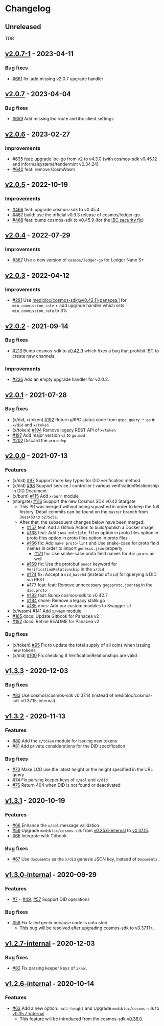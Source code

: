 # Changelog

## Unreleased

TDB

## [v2.0.7-1](https://github.com/medibloc/panacea-core/releases/tag/v2.0.7-1) - 2023-04-11

### Bug fixes

- [\#661](https://github.com/medibloc/panacea-core/pull/661) fix: add missing v2.0.7 upgrade handler


## [v2.0.7](https://github.com/medibloc/panacea-core/releases/tag/v2.0.7) - 2023-04-04

### Bug fixes

- [\#659](https://github.com/medibloc/panacea-core/pull/659) Add missing ibc route and ibc client settings


## [v2.0.6](https://github.com/medibloc/panacea-core/releases/tag/v2.0.6) - 2023-02-27

### Improvements

- [\#635](https://github.com/medibloc/panacea-core/pull/635) feat: upgrade ibc-go from v2 to v4.3.0 (with cosmos-sdk v0.45.12 and informalsystems/tendermint v0.34.24)
- [\#640](https://github.com/medibloc/panacea-core/pull/640) feat: remove CosmWasm


## [v2.0.5](https://github.com/medibloc/panacea-core/releases/tag/v2.0.5) - 2022-10-19

### Improvements

- [\#466](https://github.com/medibloc/panacea-core/pull/466) feat: upgrade cosmos-sdk to v0.45.4
- [\#467](https://github.com/medibloc/panacea-core/pull/467) build: use the official v0.9.3 release of cosmos/ledger-go
- [\#468](https://github.com/medibloc/panacea-core/pull/468) feat: bump cosmos-sdk to v0.45.9 (for the [IBC security fix](https://forum.cosmos.network/t/ibc-security-advisory-dragonberry/7702))


## [v2.0.4](https://github.com/medibloc/panacea-core/releases/tag/v2.0.4) - 2022-07-29

### Improvements

- [\#367](https://github.com/medibloc/panacea-core/pull/367) Use a new version of `cosmos/ledger-go` for Ledger Nano S+


## [v2.0.3](https://github.com/medibloc/panacea-core/releases/tag/v2.0.3) - 2022-04-12

### Improvements

- [\#291](https://github.com/medibloc/panacea-core/pull/291) Use [medibloc/cosmos-sdk@v0.42.11-panacea.1](https://github.com/medibloc/cosmos-sdk/releases/tag/v0.42.11-panacea.1) for `min_commission_rate` + add upgrade handler which sets `min_commission_rate` to 3%


## [v2.0.2](https://github.com/medibloc/panacea-core/releases/tag/v2.0.2) - 2021-09-14

### Bug fixes

- [\#213](https://github.com/medibloc/panacea-core/pull/213) Bump cosmos-sdk to [v0.42.9](https://github.com/cosmos/cosmos-sdk/releases/tag/v0.42.9) which fixes a bug that prohibit IBC to create new channels.

### Improvements

- [\#236](https://github.com/medibloc/panacea-core/pull/236) Add an empty upgrade handler for v2.0.2.


## [v2.0.1](https://github.com/medibloc/panacea-core/releases/tag/v2.0.1) - 2021-07-28

### Bug fixes

- (x/did, x/token) [\#192](https://github.com/medibloc/panacea-core/pull/192) Return gRPC status code from `grpc_query_*.go` in `x/did` and `x/token`
- (x/token) [\#194](https://github.com/medibloc/panacea-core/pull/194) Remove legacy REST API of `x/token`
- [\#197](https://github.com/medibloc/panacea-core/pull/197) Add major version `v2` to `go.mod`
- [\#202](https://github.com/medibloc/panacea-core/pull/202) Discard the `protodep`


## [v2.0.0](https://github.com/medibloc/panacea-core/releases/tag/v2.0.0) - 2021-07-13

### Features

- (x/did) [\#97](https://github.com/medibloc/panacea-core/pull/97) Support more key types for DID verification method
- (x/did) [\#98](https://github.com/medibloc/panacea-core/pull/98) Support service / controller / various verificationRelationship in DID Document
- (x/burn) [\#115](https://github.com/medibloc/panacea-core/pull/115) Add `x/burn` module
- (stargate) [\#116](https://github.com/medibloc/panacea-core/pull/116) Support the new Cosmos SDK v0.42 Stargate
  - This PR was merged without being squashed in order to keep the full history. Detail commits can be found on the `master` branch from `36a14b3` to `b275c5e`.
  - After that, the subsequent changes below have been merged:
    - [\#157](https://github.com/medibloc/panacea-core/pull/157) feat: Add a Github Action to build/publish a Docker image
    - [\#168](https://github.com/medibloc/panacea-core/pull/168) feat: Add `java_multiple_files` option in proto files option in proto files option in proto files option in proto files
    - [\#166](https://github.com/medibloc/panacea-core/pull/166) fix: Add `make proto-lint` and Use snake-case for proto field names in order to import `genesis.json` properly
      - [\#171](https://github.com/medibloc/panacea-core/pull/171) fix: Use snake-case proto field names for `did.proto` as well
    - [\#169](https://github.com/medibloc/panacea-core/pull/169) fix: Use the protobuf `oneof` keyword for `VerificationRelationship` in the `x/did`
    - [\#174](https://github.com/medibloc/panacea-core/pull/174) fix: Accept a `did_base64` (instead of `did`) for querying a DID via REST
    - [\#177](https://github.com/medibloc/panacea-core/pull/177) feat: feat: Remove unnecessary `gogoproto.jsontag` in the `did.proto`
    - [\#183](https://github.com/medibloc/panacea-core/pull/183) feat: Bump cosmos-sdk to v0.42.7
    - [\#184](https://github.com/medibloc/panacea-core/pull/184) chore: Remove a legacy statik.go
    - [\#185](https://github.com/medibloc/panacea-core/pull/185) docs: Add our custom modules to Swagger UI
- (x/wasm) [\#141](https://github.com/medibloc/panacea-core/pull/141) Add `x/wasm` module
- [\#165](https://github.com/medibloc/panacea-core/pull/165) docs: Update Gitbook for Panacea v2
- [\#182](https://github.com/medibloc/panacea-core/pull/182) docs: Refine README for Panacea v2

### Bug fixes

- (x/token) [\#95](https://github.com/medibloc/panacea-core/pull/95) Fix to update the total supply of all coins when issuing new tokens
- (x/did) [\#100](https://github.com/medibloc/panacea-core/pull/100) Fix checking if VerificationRelationships are valid


## [v1.3.3](https://github.com/medibloc/panacea-core/releases/tag/v1.3.3) - 2020-12-03

### Bug fixes

- [\#83](https://github.com/medibloc/panacea-core/pull/83) Use cosmos/cosmos-sdk v0.37.14 (instead of medibloc/cosmos-sdk v0.37.15-internal)


## [v1.3.2](https://github.com/medibloc/panacea-core/releases/tag/v1.3.2) - 2020-11-13

### Features

- [\#80](https://github.com/medibloc/panacea-core/pull/80) Add the `x/token` module for issuing new tokens
- [\#81](https://github.com/medibloc/panacea-core/pull/81) Add private considerations for the DID specification

### Bug fixes

- [\#73](https://github.com/medibloc/panacea-core/pull/73) Make LCD use the latest height or the height specified in the URL query
- [\#74](https://github.com/medibloc/panacea-core/pull/74) Fix parsing keeper keys of `x/aol` and `x/did`
- [\#76](https://github.com/medibloc/panacea-core/pull/76) Return 404 when DID is not found or deactivated


## [v1.3.1](https://github.com/medibloc/panacea-core/releases/tag/v1.3.1) - 2020-10-19

### Features

- [\#68](https://github.com/medibloc/panacea-core/pull/68) Enhance the `x/aol` message validation
- [\#58](https://github.com/medibloc/panacea-core/pull/58) Upgrade `medibloc/cosmos-sdk` from [v0.35.6-internal](https://github.com/medibloc/cosmos-sdk/releases/tag/v0.35.6-internal) to [v0.37.15](https://github.com/medibloc/cosmos-sdk/releases/tag/v0.37.15).
- [\#66](https://github.com/medibloc/panacea-core/pull/66) Integrate with Gitbook

### Bug fixes

- [\#67](https://github.com/medibloc/panacea-core/pull/67) Use `documents` as the `x/did` genesis JSON key, instead of `Documents`.


## [v1.3.0-internal](https://github.com/medibloc/panacea-core/releases/tag/v1.3.0-internal) - 2020-09-29

### Features

- [\#7](https://github.com/medibloc/panacea-core/pull/7) ~ [\#49](https://github.com/medibloc/panacea-core/pull/49), [\#57](https://github.com/medibloc/panacea-core/pull/57) Support DID operations

### Bug fixes

- [\#59](https://github.com/medibloc/panacea-core/pull/59) Fix failed gentx because node is untrusted
    - This bug will be resolved after upgrading cosmos-sdk to [v0.37.11+](https://github.com/cosmos/cosmos-sdk/pull/6021).


## [v1.2.7-internal](https://github.com/medibloc/panacea-core/releases/tag/v1.2.7-internal) - 2020-12-03

### Bug fixes

- [\#82](https://github.com/medibloc/panacea-core/pull/82) Fix parsing keeper keys of `x/aol`


## [v1.2.6-internal](https://github.com/medibloc/panacea-core/releases/tag/v1.2.6-internal) - 2020-10-14

### Features

- [\#63](https://github.com/medibloc/panacea-core/pull/63) Add a new option: `halt-height` and Upgrade `medibloc/cosmos-sdk` to [v0.35.7-internal](https://github.com/medibloc/cosmos-sdk/releases/tag/v0.35.7-internal).
    - This feature will be introduced from the cosmos-sdk [v0.36.0](https://github.com/cosmos/cosmos-sdk/pull/4059).

